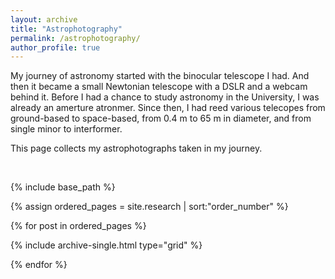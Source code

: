 ```yaml
---
layout: archive
title: "Astrophotography"
permalink: /astrophotography/
author_profile: true
---
```






My journey of astronomy started with the binocular telescope I had. And then it became a small Newtonian telescope with a DSLR and a webcam behind it. Before I had a chance to study astronomy in the University, I was already an amerture atronmer. Since then, I had reed various telecopes from ground-based to space-based, from 0.4 m to 65 m in diameter, and from single minor to interformer.

This page collects my astrophotographs taken in my journey.

<br>

{% include base_path %}

{% assign ordered_pages = site.research | sort:"order_number" %}
<!-- {% assign ordered_pages = site.research %} -->
{% for post in ordered_pages %}

  {% include archive-single.html type="grid" %}

{% endfor %}

